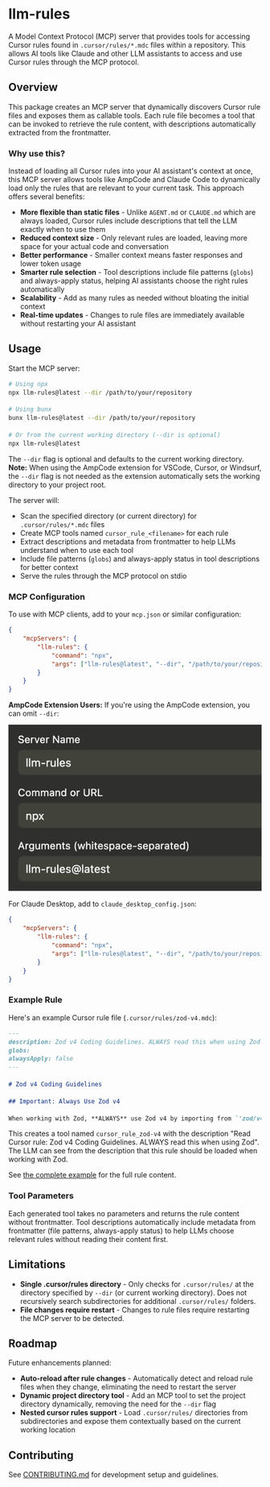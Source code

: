 # llm-rules

A Model Context Protocol (MCP) server that provides tools for accessing Cursor rules found in `.cursor/rules/*.mdc` files within a repository. This allows AI tools like Claude and other LLM assistants to access and use Cursor rules through the MCP protocol.

## Overview

This package creates an MCP server that dynamically discovers Cursor rule files and exposes them as callable tools. Each rule file becomes a tool that can be invoked to retrieve the rule content, with descriptions automatically extracted from the frontmatter.

### Why use this?

Instead of loading all Cursor rules into your AI assistant's context at once, this MCP server allows tools like AmpCode and Claude Code to dynamically load only the rules that are relevant to your current task. This approach offers several benefits:

- **More flexible than static files** - Unlike `AGENT.md` or `CLAUDE.md` which are always loaded, Cursor rules include descriptions that tell the LLM exactly when to use them
- **Reduced context size** - Only relevant rules are loaded, leaving more space for your actual code and conversation
- **Better performance** - Smaller context means faster responses and lower token usage
- **Smarter rule selection** - Tool descriptions include file patterns (`globs`) and always-apply status, helping AI assistants choose the right rules automatically
- **Scalability** - Add as many rules as needed without bloating the initial context
- **Real-time updates** - Changes to rule files are immediately available without restarting your AI assistant

## Usage

Start the MCP server:

```bash
# Using npx
npx llm-rules@latest --dir /path/to/your/repository

# Using bunx
bunx llm-rules@latest --dir /path/to/your/repository

# Or from the current working directory (--dir is optional)
npx llm-rules@latest
```

The `--dir` flag is optional and defaults to the current working directory. **Note:** When using the AmpCode extension for VSCode, Cursor, or Windsurf, the `--dir` flag is not needed as the extension automatically sets the working directory to your project root.

The server will:

- Scan the specified directory (or current directory) for `.cursor/rules/*.mdc` files
- Create MCP tools named `cursor_rule_<filename>` for each rule
- Extract descriptions and metadata from frontmatter to help LLMs understand when to use each tool
- Include file patterns (`globs`) and always-apply status in tool descriptions for better context
- Serve the rules through the MCP protocol on stdio

### MCP Configuration

To use with MCP clients, add to your `mcp.json` or similar configuration:

```json
{
	"mcpServers": {
		"llm-rules": {
			"command": "npx",
			"args": ["llm-rules@latest", "--dir", "/path/to/your/repository"]
		}
	}
}
```

**AmpCode Extension Users:** If you're using the AmpCode extension, you can omit `--dir`:

![](./docs/images/ampcode-mcp.jpg)

For Claude Desktop, add to `claude_desktop_config.json`:

```json
{
	"mcpServers": {
		"llm-rules": {
			"command": "npx",
			"args": ["llm-rules@latest", "--dir", "/path/to/your/repository"]
		}
	}
}
```

### Example Rule

Here's an example Cursor rule file (`.cursor/rules/zod-v4.mdc`):

```markdown
---
description: Zod v4 Coding Guidelines. ALWAYS read this when using Zod
globs:
alwaysApply: false
---

# Zod v4 Coding Guidelines

## Important: Always Use Zod v4

When working with Zod, **ALWAYS** use Zod v4 by importing from `'zod/v4'`. Never use the default `'zod'` import, which is Zod v3.
```

This creates a tool named `cursor_rule_zod-v4` with the description "Read Cursor rule: Zod v4 Coding Guidelines. ALWAYS read this when using Zod". The LLM can see from the description that this rule should be loaded when working with Zod.

See [the complete example](./src/test/fixtures/valid/.cursor/rules/zod-v4.mdc) for the full rule content.

### Tool Parameters

Each generated tool takes no parameters and returns the rule content without frontmatter. Tool descriptions automatically include metadata from frontmatter (file patterns, always-apply status) to help LLMs choose relevant rules without reading their content first.

## Limitations

- **Single .cursor/rules directory** - Only checks for `.cursor/rules/` at the directory specified by `--dir` (or current working directory). Does not recursively search subdirectories for additional `.cursor/rules/` folders.
- **File changes require restart** - Changes to rule files require restarting the MCP server to be detected.

## Roadmap

Future enhancements planned:

- **Auto-reload after rule changes** - Automatically detect and reload rule files when they change, eliminating the need to restart the server
- **Dynamic project directory tool** - Add an MCP tool to set the project directory dynamically, removing the need for the `--dir` flag
- **Nested cursor rules support** - Load `.cursor/rules/` directories from subdirectories and expose them contextually based on the current working location

## Contributing

See [CONTRIBUTING.md](CONTRIBUTING.md) for development setup and guidelines.
